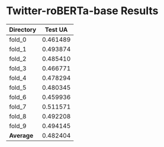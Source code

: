 # Twitter-roBERTa-base Results
 
| Directory   | Test UA          |
|-------------|------------------|
| fold_0       | 0.461489          |
| fold_1       | 0.493874          |
| fold_2       | 0.485410          |
| fold_3       | 0.466771          |
| fold_4       | 0.478294          |
| fold_5       | 0.480345          |
| fold_6       | 0.459936          |
| fold_7       | 0.511571          |
| fold_8       | 0.492208          |
| fold_9       | 0.494145          |
| **Average** | 0.482404          |
